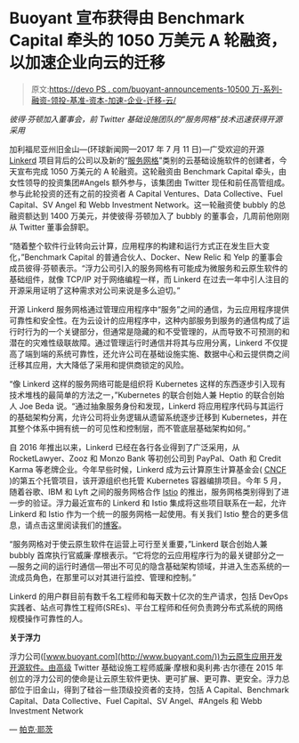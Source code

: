 # Buoyant 宣布获得由 Benchmark Capital 牵头的 1050 万美元 A 轮融资，以加速企业向云的迁移

> 原文:[https://devo PS . com/buoyant-announcements-10500 万-系列-融资-领投-基准-资本-加速-企业-迁移-云/](https://devops.com/buoyant-announces-10-5-million-series-financing-led-benchmark-capital-accelerate-enterprise-migration-cloud/)

*彼得·芬顿加入董事会，前 Twitter 基础设施团队的“服务网格”技术迅速获得开源采用*

加利福尼亚州旧金山—(环球新闻网—2017 年 7 月 11 日)—广受欢迎的开源 [Linkerd](https://linkerd.io/) 项目背后的公司以及新的“[服务网格](https://blog.buoyant.io/2017/04/25/whats-a-service-mesh-and-why-do-i-need-one/)”类别的云基础设施软件的创建者，今天宣布完成 1050 万美元的 A 轮融资。这轮融资由 Benchmark Capital 牵头，由女性领导的投资集团#Angels 额外参与，该集团由 Twitter 现任和前任高管组成。参与此轮投资的还有之前的投资者 A Capital Ventures、Data Collective、Fuel Capital、SV Angel 和 Webb Investment Network。这一轮融资使 bubbly 的总融资额达到 1400 万美元，并使彼得·芬顿加入了 bubbly 的董事会，几周前他刚刚从 Twitter 董事会辞职。

“随着整个软件行业转向云计算，应用程序的构建和运行方式正在发生巨大变化，”Benchmark Capital 的普通合伙人、Docker、New Relic 和 Yelp 的董事会成员彼得·芬顿表示。“浮力公司引入的服务网格有可能成为微服务和云原生软件的基础组件，就像 TCP/IP 对于网络编程一样，而 Linkerd 在过去一年中引人注目的开源采用证明了这种需求对公司来说是多么迫切。”

开源 Linkerd 服务网格通过管理应用程序中“服务”之间的通信，为云应用程序提供可靠性和安全性。在为云设计的应用程序中，这种内部服务到服务的通信构成了运行时行为的一个关键部分，但通常是隐藏的和不受管理的，从而导致不可预测的和潜在的灾难性级联故障。通过管理运行时通信并将其与应用分离，Linkerd 不仅提高了端到端的系统可靠性，还允许公司在基础设施实施、数据中心和云提供商之间迁移其应用，大大降低了采用和提供商锁定的风险。

“像 Linkerd 这样的服务网络可能是组织将 Kubernetes 这样的东西逐步引入现有技术堆栈的最简单的方法之一，”Kubernetes 的联合创始人兼 Heptio 的联合创始人 Joe Beda 说。“通过抽象服务身份和发现，Linkerd 将应用程序代码与其运行的基础架构分离，允许公司将业务逻辑从遗留系统逐步迁移到 Kubernetes，并在其整个体系中拥有统一的可见性和控制层，而不管底层基础架构如何。”

自 2016 年推出以来，Linkerd 已经在各行各业得到了广泛采用，从 RocketLawyer、Zooz 和 Monzo Bank 等初创公司到 PayPal、Oath 和 Credit Karma 等老牌企业。今年早些时候，Linkerd 成为云计算原生计算基金会( [CNCF](https://www.cncf.io/blog/2017/01/23/linkerd-project-joins-cloud-native-computing-foundation/) )的第五个托管项目，该开源组织也托管 Kubernetes 容器编排项目。今年 5 月，随着谷歌、IBM 和 Lyft 之间的服务网格合作 [Istio](http://redmonk.com/jgovernor/2017/05/31/so-what-even-is-a-service-mesh-hot-take-on-istio-and-linkerd/) 的推出，服务网格类别得到了进一步的验证。浮力最近宣布的 Linkerd 和 Istio 集成将这些项目联系在一起，允许 Linkerd 和 Istio 作为一个统一的服务网格一起使用。有关我们 Istio 整合的更多信息，请点击这里阅读我们的[博客](https://blog.buoyant.io/2017/07/11/linkerd-istio/)。

“服务网格对于使云原生软件在运营上可行至关重要，”Linkerd 联合创始人兼 bubbly 首席执行官威廉·摩根表示。“它将您的云应用程序行为的最关键部分之一—服务之间的运行时通信—带出不可见的隐含基础架构领域，并进入生态系统的一流成员角色，在那里可以对其进行监控、管理和控制。”

Linkerd 的用户群目前有数千名工程师和每天数十亿次的生产请求，包括 DevOps 实践者、站点可靠性工程师(SREs)、平台工程师和任何负责跨分布式系统的网络规模操作可靠性的人。

**关于浮力**

浮力公司([www.buoyant.com](http://www.buoyant.com/))为云原生应用开发开源软件。由高级 Twitter 基础设施工程师威廉·摩根和奥利弗·古尔德在 2015 年创立的浮力公司的使命是让云原生软件更快、更可扩展、更可靠、更安全。浮力总部位于旧金山，得到了硅谷一些顶级投资者的支持，包括 A Capital、Benchmark Capital、Data Collective、Fuel Capital、SV Angel、#Angels 和 Webb Investment Network

— [帕克·耶茨](https://devops.com/author/parkerdevops-com/)